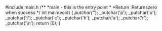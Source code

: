 #include main.h
/**
*main - this is the entry point
*
*Return :Returnszero when success
*/
int main(void)
{
_putchar('_');
_putchar('p');
_putchar('u');
_putchar('t');
_putchar('c');
_putchar('h');
_putchar('a');
_putchar('r');
_putchar('\n');
return (0);
}
